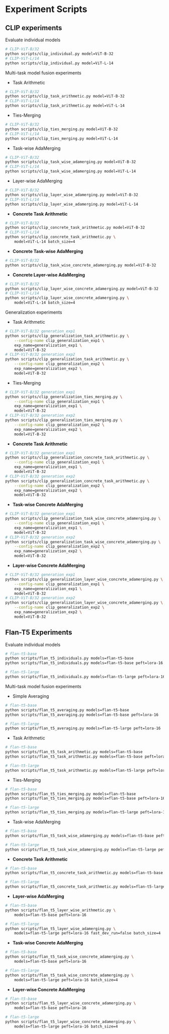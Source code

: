 # Experiment Scripts

## CLIP experiments

Evaluate individual models

```bash
# CLIP-ViT-B/32
python scripts/clip_individual.py model=ViT-B-32
# CLIP-ViT-L/14
python scripts/clip_individual.py model=ViT-L-14
```

Multi-task model fusion experiments

- Task Arithmetic
```bash
# CLIP-ViT-B/32
python scripts/clip_task_arithmetic.py model=ViT-B-32
# CLIP-ViT-L/14
python scripts/clip_task_arithmetic.py model=ViT-L-14
```
- Ties-Merging
```bash
# CLIP-ViT-B/32
python scripts/clip_ties_merging.py model=ViT-B-32
# CLIP-ViT-L/14
python scripts/clip_ties_merging.py model=ViT-L-14
```
- Task-wise AdaMerging
```bash
# CLIP-ViT-B/32
python scripts/clip_task_wise_adamerging.py model=ViT-B-32
# CLIP-ViT-L/14
python scripts/clip_task_wise_adamerging.py model=ViT-L-14
```
- Layer-wise AdaMerging
```bash
# CLIP-ViT-B/32
python scripts/clip_layer_wise_adamerging.py model=ViT-B-32
# CLIP-ViT-L/14
python scripts/clip_layer_wise_adamerging.py model=ViT-L-14
```
- **Concrete Task Arithmetic**
```bash
# CLIP-ViT-B/32
python scripts/clip_concrete_task_arithmetic.py model=ViT-B-32
# CLIP-ViT-L/14
python scripts/clip_concrete_task_arithmetic.py \
    model=ViT-L-14 batch_size=4
```
- **Concrete Task-wise AdaMerging**
```bash
# CLIP-ViT-B/32
python scripts/clip_task_wise_concrete_adamerging.py model=ViT-B-32
```
- **Concrete Layer-wise AdaMerging**
```bash
# CLIP-ViT-B/32
python scripts/clip_layer_wise_concrete_adamerging.py model=ViT-B-32
# CLIP-ViT-L/14
python scripts/clip_layer_wise_concrete_adamerging.py \
    model=ViT-L-14 batch_size=4
```

Generalization experiments

- Task Arithmetic
```bash
# CLIP-ViT-B/32 generation_exp1
python scripts/clip_generalization_task_arithmetic.py \
    --config-name clip_generalization_exp1 \
    exp_name=generalization_exp1 \
    model=ViT-B-32
# CLIP-ViT-B/32 generation_exp2
python scripts/clip_generalization_task_arithmetic.py \
    --config-name clip_generalization_exp2 \
    exp_name=generalization_exp2 \
    model=ViT-B-32
```
- Ties-Merging
```bash
# CLIP-ViT-B/32 generation_exp1
python scripts/clip_generalization_ties_merging.py \
    --config-name clip_generalization_exp1 \
    exp_name=generalization_exp1 \
    model=ViT-B-32
# CLIP-ViT-B/32 generation_exp2
python scripts/clip_generalization_ties_merging.py \
    --config-name clip_generalization_exp2 \
    exp_name=generalization_exp2 \
    model=ViT-B-32
```
- **Concrete Task Arithmetic**
```bash
# CLIP-ViT-B/32 generation_exp1
python scripts/clip_generalization_concrete_task_arithmetic.py \
    --config-name clip_generalization_exp1 \
    exp_name=generalization_exp1 \
    model=ViT-B-32
# CLIP-ViT-B/32 generation_exp2
python scripts/clip_generalization_concrete_task_arithmetic.py \
    --config-name clip_generalization_exp2 \
    exp_name=generalization_exp2 \
    model=ViT-B-32
```
- **Task-wise Concrete AdaMerging**
```bash
# CLIP-ViT-B/32 generation_exp1
python scripts/clip_generalization_task_wise_concrete_adamerging.py \
    --config-name clip_generalization_exp1 \
    exp_name=generalization_exp1 \
    model=ViT-B-32
# CLIP-ViT-B/32 generation_exp2
python scripts/clip_generalization_task_wise_concrete_adamerging.py \
    --config-name clip_generalization_exp2 \
    exp_name=generalization_exp2 \
    model=ViT-B-32
```
- **Layer-wise Concrete AdaMerging**
```bash
# CLIP-ViT-B/32 generation_exp1
python scripts/clip_generalization_layer_wise_concrete_adamerging.py \
    --config-name clip_generalization_exp1 \
    exp_name=generalization_exp1 \
    model=ViT-B-32
# CLIP-ViT-B/32 generation_exp2
python scripts/clip_generalization_layer_wise_concrete_adamerging.py \
    --config-name clip_generalization_exp2 \
    exp_name=generalization_exp2 \
    model=ViT-B-32
```

## Flan-T5 Experiments

Evaluate individual models

```bash
# flan-t5-base
python scripts/flan_t5_individuals.py models=flan-t5-base
python scripts/flan_t5_individuals.py models=flan-t5-base peft=lora-16

# flan-t5-large
python scripts/flan_t5_individuals.py models=flan-t5-large peft=lora-16
```

Multi-task model fusion experiments

- Simple Averaging
```bash
# flan-t5-base
python scripts/flan_t5_averaging.py models=flan-t5-base
python scripts/flan_t5_averaging.py models=flan-t5-base peft=lora-16

# flan-t5-large
python scripts/flan_t5_averaging.py models=flan-t5-large peft=lora-16
```
- Task Arithmetic
```bash
# flan-t5-base
python scripts/flan_t5_task_arithmetic.py models=flan-t5-base
python scripts/flan_t5_task_arithmetic.py models=flan-t5-base peft=lora-16

# flan-t5-large
python scripts/flan_t5_task_arithmetic.py models=flan-t5-large peft=lora-16
```
- Ties-Merging
```bash
# flan-t5-base
python scripts/flan_t5_ties_merging.py models=flan-t5-base
python scripts/flan_t5_ties_merging.py models=flan-t5-base peft=lora-16

# flan-t5-large
python scripts/flan_t5_ties_merging.py models=flan-t5-large peft=lora-16
```
- Task-wise AdaMerging
```bash
# flan-t5-base
python scripts/flan_t5_task_wise_adamerging.py models=flan-t5-base peft=lora-16

# flan-t5-large
python scripts/flan_t5_task_wise_adamerging.py models=flan-t5-large peft=lora-16
```
- **Concrete Task Arithmetic**
```bash
# flan-t5-base
python scripts/flan_t5_concrete_task_arithmetic.py models=flan-t5-base peft=lora-16

# flan-t5-large
python scripts/flan_t5_concrete_task_arithmetic.py models=flan-t5-large peft=lora-16
```
- **Layer-wise AdaMerging**
```bash
# flan-t5-base
python scripts/flan_t5_layer_wise_arithmetic.py \
    models=flan-t5-base peft=lora-16

# flan-t5-large
python scripts/flan_t5_layer_wise_adamerging.py \
    models=flan-t5-large peft=lora-16 fast_dev_run=false batch_size=4
```
- **Task-wise Concrete AdaMerging**
```bash
# flan-t5-base
python scripts/flan_t5_task_wise_concrete_adamerging.py \
    models=flan-t5-base peft=lora-16

# flan-t5-large
python scripts/flan_t5_task_wise_concrete_adamerging.py \
    models=flan-t5-large peft=lora-16 batch_size=4
```
- **Layer-wise Concrete AdaMerging**
```bash
# flan-t5-base
python scripts/flan_t5_layer_wise_concrete_adamerging.py \
    models=flan-t5-base peft=lora-16

# flan-t5-large
python scripts/flan_t5_layer_wise_concrete_adamerging.py \
    models=flan-t5-large peft=lora-16 batch_size=4
```